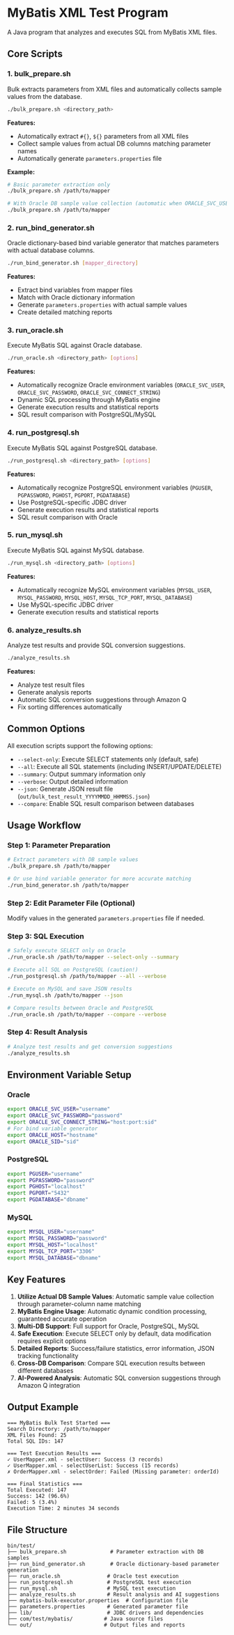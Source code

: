 # MyBatis XML Test Program

A Java program that analyzes and executes SQL from MyBatis XML files.

## Core Scripts

### 1. bulk_prepare.sh
Bulk extracts parameters from XML files and automatically collects sample values from the database.

```bash
./bulk_prepare.sh <directory_path>
```

**Features:**
- Automatically extract `#{}`, `${}` parameters from all XML files
- Collect sample values from actual DB columns matching parameter names
- Automatically generate `parameters.properties` file

**Example:**
```bash
# Basic parameter extraction only
./bulk_prepare.sh /path/to/mapper

# With Oracle DB sample value collection (automatic when ORACLE_SVC_USER is set)
./bulk_prepare.sh /path/to/mapper
```

### 2. run_bind_generator.sh
Oracle dictionary-based bind variable generator that matches parameters with actual database columns.

```bash
./run_bind_generator.sh [mapper_directory]
```

**Features:**
- Extract bind variables from mapper files
- Match with Oracle dictionary information
- Generate `parameters.properties` with actual sample values
- Create detailed matching reports

### 3. run_oracle.sh
Execute MyBatis SQL against Oracle database.

```bash
./run_oracle.sh <directory_path> [options]
```

**Features:**
- Automatically recognize Oracle environment variables (`ORACLE_SVC_USER`, `ORACLE_SVC_PASSWORD`, `ORACLE_SVC_CONNECT_STRING`)
- Dynamic SQL processing through MyBatis engine
- Generate execution results and statistical reports
- SQL result comparison with PostgreSQL/MySQL

### 4. run_postgresql.sh
Execute MyBatis SQL against PostgreSQL database.

```bash
./run_postgresql.sh <directory_path> [options]
```

**Features:**
- Automatically recognize PostgreSQL environment variables (`PGUSER`, `PGPASSWORD`, `PGHOST`, `PGPORT`, `PGDATABASE`)
- Use PostgreSQL-specific JDBC driver
- Generate execution results and statistical reports
- SQL result comparison with Oracle

### 5. run_mysql.sh
Execute MyBatis SQL against MySQL database.

```bash
./run_mysql.sh <directory_path> [options]
```

**Features:**
- Automatically recognize MySQL environment variables (`MYSQL_USER`, `MYSQL_PASSWORD`, `MYSQL_HOST`, `MYSQL_TCP_PORT`, `MYSQL_DATABASE`)
- Use MySQL-specific JDBC driver
- Generate execution results and statistical reports

### 6. analyze_results.sh
Analyze test results and provide SQL conversion suggestions.

```bash
./analyze_results.sh
```

**Features:**
- Analyze test result files
- Generate analysis reports
- Automatic SQL conversion suggestions through Amazon Q
- Fix sorting differences automatically

## Common Options

All execution scripts support the following options:

- `--select-only`: Execute SELECT statements only (default, safe)
- `--all`: Execute all SQL statements (including INSERT/UPDATE/DELETE)
- `--summary`: Output summary information only
- `--verbose`: Output detailed information
- `--json`: Generate JSON result file (`out/bulk_test_result_YYYYMMDD_HHMMSS.json`)
- `--compare`: Enable SQL result comparison between databases

## Usage Workflow

### Step 1: Parameter Preparation
```bash
# Extract parameters with DB sample values
./bulk_prepare.sh /path/to/mapper

# Or use bind variable generator for more accurate matching
./run_bind_generator.sh /path/to/mapper
```

### Step 2: Edit Parameter File (Optional)
Modify values in the generated `parameters.properties` file if needed.

### Step 3: SQL Execution
```bash
# Safely execute SELECT only on Oracle
./run_oracle.sh /path/to/mapper --select-only --summary

# Execute all SQL on PostgreSQL (caution!)
./run_postgresql.sh /path/to/mapper --all --verbose

# Execute on MySQL and save JSON results
./run_mysql.sh /path/to/mapper --json

# Compare results between Oracle and PostgreSQL
./run_oracle.sh /path/to/mapper --compare --verbose
```

### Step 4: Result Analysis
```bash
# Analyze test results and get conversion suggestions
./analyze_results.sh
```

## Environment Variable Setup

### Oracle
```bash
export ORACLE_SVC_USER="username"
export ORACLE_SVC_PASSWORD="password"
export ORACLE_SVC_CONNECT_STRING="host:port:sid"
# For bind variable generator
export ORACLE_HOST="hostname"
export ORACLE_SID="sid"
```

### PostgreSQL
```bash
export PGUSER="username"
export PGPASSWORD="password"
export PGHOST="localhost"
export PGPORT="5432"
export PGDATABASE="dbname"
```

### MySQL
```bash
export MYSQL_USER="username"
export MYSQL_PASSWORD="password"
export MYSQL_HOST="localhost"
export MYSQL_TCP_PORT="3306"
export MYSQL_DATABASE="dbname"
```

## Key Features

1. **Utilize Actual DB Sample Values**: Automatic sample value collection through parameter-column name matching
2. **MyBatis Engine Usage**: Automatic dynamic condition processing, guaranteed accurate operation
3. **Multi-DB Support**: Full support for Oracle, PostgreSQL, MySQL
4. **Safe Execution**: Execute SELECT only by default, data modification requires explicit options
5. **Detailed Reports**: Success/failure statistics, error information, JSON tracking functionality
6. **Cross-DB Comparison**: Compare SQL execution results between different databases
7. **AI-Powered Analysis**: Automatic SQL conversion suggestions through Amazon Q integration

## Output Example

```
=== MyBatis Bulk Test Started ===
Search Directory: /path/to/mapper
XML Files Found: 25
Total SQL IDs: 147

=== Test Execution Results ===
✓ UserMapper.xml - selectUser: Success (3 records)
✓ UserMapper.xml - selectUserList: Success (15 records)
✗ OrderMapper.xml - selectOrder: Failed (Missing parameter: orderId)

=== Final Statistics ===
Total Executed: 147
Success: 142 (96.6%)
Failed: 5 (3.4%)
Execution Time: 2 minutes 34 seconds
```

## File Structure

```
bin/test/
├── bulk_prepare.sh              # Parameter extraction with DB samples
├── run_bind_generator.sh        # Oracle dictionary-based parameter generation
├── run_oracle.sh               # Oracle test execution
├── run_postgresql.sh           # PostgreSQL test execution  
├── run_mysql.sh                # MySQL test execution
├── analyze_results.sh          # Result analysis and AI suggestions
├── mybatis-bulk-executor.properties  # Configuration file
├── parameters.properties       # Generated parameter file
├── lib/                        # JDBC drivers and dependencies
├── com/test/mybatis/          # Java source files
└── out/                       # Output files and reports
```
